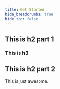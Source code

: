 ```yaml
---
title: Get Started
hide_breadcrumbs: true
hide_toc: false
---
```



## This is h2 part 1

### This is h3

## This is h2 part 2

This is just awesome.
